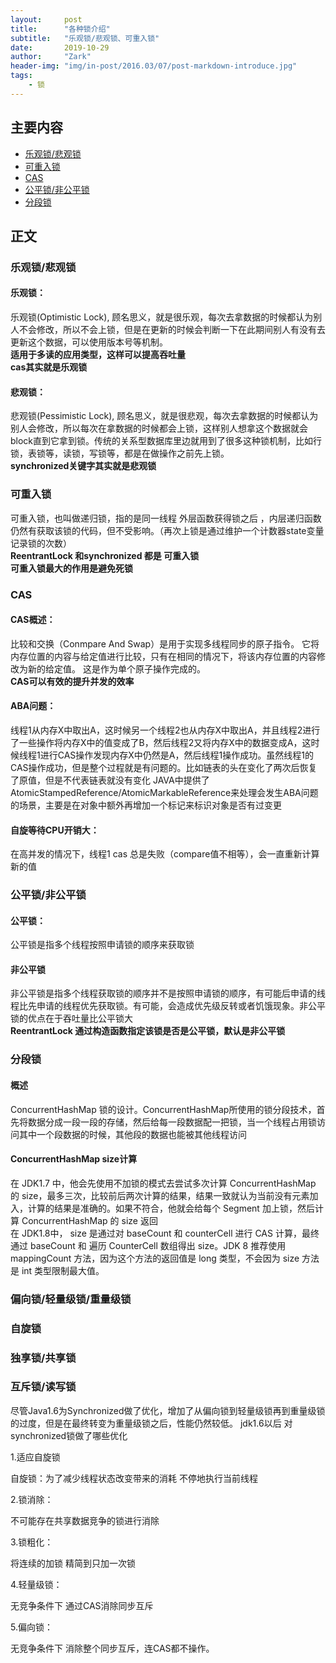 ```yaml
---
layout:     post
title:      "各种锁介绍"
subtitle:   "乐观锁/悲观锁、可重入锁"
date:       2019-10-29
author:     "Zark"
header-img: "img/in-post/2016.03/07/post-markdown-introduce.jpg"
tags:
    - 锁
---
```


## 主要内容
- [乐观锁/悲观锁](#乐观锁/悲观锁)  
- [可重入锁](#可重入锁)  
- [CAS](#CAS)  
- [公平锁/非公平锁](#公平锁/非公平锁)  
- [分段锁](#分段锁)

## 正文

### 乐观锁/悲观锁
#### 乐观锁：
乐观锁(Optimistic Lock), 顾名思义，就是很乐观，每次去拿数据的时候都认为别人不会修改，所以不会上锁，但是在更新的时候会判断一下在此期间别人有没有去更新这个数据，可以使用版本号等机制。  
**适用于多读的应用类型，这样可以提高吞吐量**  
**cas其实就是乐观锁**

#### 悲观锁：
悲观锁(Pessimistic Lock), 顾名思义，就是很悲观，每次去拿数据的时候都认为别人会修改，所以每次在拿数据的时候都会上锁，这样别人想拿这个数据就会block直到它拿到锁。传统的关系型数据库里边就用到了很多这种锁机制，比如行锁，表锁等，读锁，写锁等，都是在做操作之前先上锁。  
**synchronized关键字其实就是悲观锁** 

### 可重入锁 
可重入锁，也叫做递归锁，指的是同一线程 外层函数获得锁之后 ，内层递归函数仍然有获取该锁的代码，但不受影响。（再次上锁是通过维护一个计数器state变量记录锁的次数）  
**ReentrantLock 和synchronized 都是 可重入锁**  
**可重入锁最大的作用是避免死锁**

### CAS
#### CAS概述：
比较和交换（Conmpare And Swap）是用于实现多线程同步的原子指令。 它将内存位置的内容与给定值进行比较，只有在相同的情况下，将该内存位置的内容修改为新的给定值。 这是作为单个原子操作完成的。  
**CAS可以有效的提升并发的效率**

#### ABA问题：
线程1从内存X中取出A，这时候另一个线程2也从内存X中取出A，并且线程2进行了一些操作将内存X中的值变成了B，然后线程2又将内存X中的数据变成A，这时候线程1进行CAS操作发现内存X中仍然是A，然后线程1操作成功。虽然线程1的CAS操作成功，但是整个过程就是有问题的。比如链表的头在变化了两次后恢复了原值，但是不代表链表就没有变化
JAVA中提供了AtomicStampedReference/AtomicMarkableReference来处理会发生ABA问题的场景，主要是在对象中额外再增加一个标记来标识对象是否有过变更
#### 自旋等待CPU开销大：
在高并发的情况下，线程1 cas 总是失败（compare值不相等），会一直重新计算新的值


### 公平锁/非公平锁  
#### 公平锁：
公平锁是指多个线程按照申请锁的顺序来获取锁
#### 非公平锁
非公平锁是指多个线程获取锁的顺序并不是按照申请锁的顺序，有可能后申请的线程比先申请的线程优先获取锁。有可能，会造成优先级反转或者饥饿现象。非公平锁的优点在于吞吐量比公平锁大  
**ReentrantLock 通过构造函数指定该锁是否是公平锁，默认是非公平锁**

### 分段锁  
#### 概述
ConcurrentHashMap 锁的设计。ConcurrentHashMap所使用的锁分段技术，首先将数据分成一段一段的存储，然后给每一段数据配一把锁，当一个线程占用锁访问其中一个段数据的时候，其他段的数据也能被其他线程访问

#### ConcurrentHashMap size计算
在 JDK1.7 中，他会先使用不加锁的模式去尝试多次计算 ConcurrentHashMap 的 size，最多三次，比较前后两次计算的结果，结果一致就认为当前没有元素加入，计算的结果是准确的。如果不符合，他就会给每个 Segment 加上锁，然后计算 ConcurrentHashMap 的 size 返回  
在 JDK1.8中， size 是通过对 baseCount 和 counterCell 进行 CAS 计算，最终通过 baseCount 和 遍历 CounterCell 数组得出 size。JDK 8 推荐使用mappingCount 方法，因为这个方法的返回值是 long 类型，不会因为 size 方法是 int 类型限制最大值。

### 偏向锁/轻量级锁/重量级锁  
### 自旋锁  
### 独享锁/共享锁  
### 互斥锁/读写锁  


尽管Java1.6为Synchronized做了优化，增加了从偏向锁到轻量级锁再到重量级锁的过度，但是在最终转变为重量级锁之后，性能仍然较低。
jdk1.6以后 对synchronized锁做了哪些优化

1.适应自旋锁

   自旋锁：为了减少线程状态改变带来的消耗 不停地执行当前线程 

2.锁消除：

  不可能存在共享数据竞争的锁进行消除

3.锁粗化：

  将连续的加锁 精简到只加一次锁

4.轻量级锁：

 无竞争条件下 通过CAS消除同步互斥

5.偏向锁：

无竞争条件下 消除整个同步互斥，连CAS都不操作。